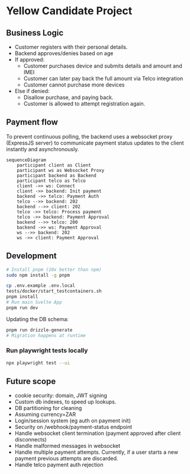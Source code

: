 # Yellow Candidate Project

## Business Logic

- Customer registers with their personal details.
- Backend approves/denies based on age
- If approved:
    - Customer purchases device and submits details and amount and IMEI
    - Customer can later pay back the full amount via Telco integration
    - Customer cannot purchase more devices
- Else if denied:
    - Disallow purchase, and paying back.
    - Customer is allowed to attempt registration again.

## Payment flow

To prevent continuous polling, the backend uses a websocket proxy (ExpressJS server) to communicate payment status
updates to the client instantly and asynchronously.

```mermaid
sequenceDiagram
    participant client as Client
    participant ws as Websocket Proxy
    participant backend as Backend
    participant telco as Telco
    client ->> ws: Connect
    client ->> backend: Init payment
    backend ->> telco: Payment Auth
    telco -->> backend: 202
    backend -->> client: 202
    telco ->> telco: Process payment
    telco ->> backend: Payment Approval
    backend -->> telco: 200
    backend ->> ws: Payment Approval
    ws -->> backend: 202
    ws ->> client: Payment Approval
```

## Development

```sh
# Install pnpm (10x better than npm)
sudo npm install -g pnpm

cp .env.example .env.local
tests/docker/start_testcontainers.sh
pnpm install
# Run main Svelte App
pnpm run dev
```

Updating the DB schema:

```sh
pnpm run drizzle-generate
# Migration happens at runtime
```

### Run playwright tests locally

```sh
npx playwright test --ui
```

## Future scope

- cookie security: domain, JWT signing
- Custom db indexes, to speed up lookups.
- DB partitioning for cleaning
- Assuming currency=ZAR
- Login/session system (eg auth on payment init)
- Security on /webhook/payment-status endpoint
- Handle websocket client termination (payment approved after client disconnects)
- Handle malformed messages in websocket
- Handle multiple payment attempts. Currently, if a user starts a new payment previous attempts are discarded.
- Handle telco payment auth rejection
